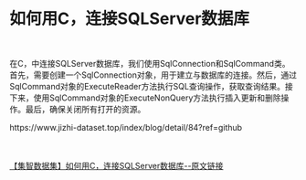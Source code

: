 <h1>如何用C，连接SQLServer数据库</h1><br /><p>在C，中连接SQLServer数据库，我们使用SqlConnection和SqlCommand类。首先，需要创建一个SqlConnection对象，用于建立与数据库的连接。然后，通过SqlCommand对象的ExecuteReader方法执行SQL查询操作，获取查询结果。接下来，使用SqlCommand对象的ExecuteNonQuery方法执行插入更新和删除操作。最后，确保关闭所有打开的资源。</p><p>https://www.jizhi-dataset.top/index/blog/detail/84?ref=github</p><br /><br /><a href="https://www.jizhi-dataset.top/index/blog/detail/84?ref=github" target="_blank">【集智数据集】如何用C，连接SQLServer数据库--原文链接</a>